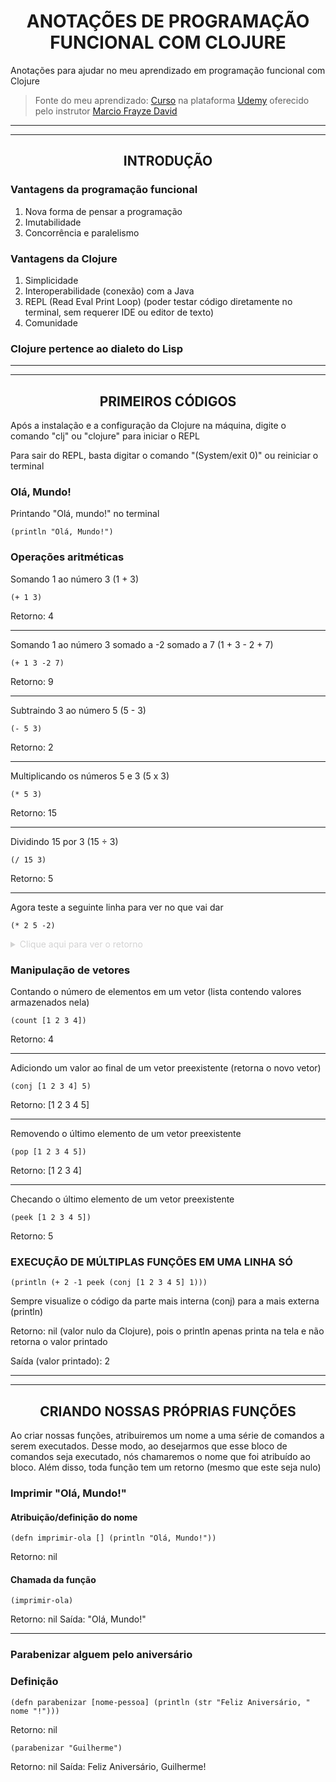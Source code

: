 # <div align="center">ANOTAÇÕES DE PROGRAMAÇÃO FUNCIONAL COM CLOJURE</div>

Anotações para ajudar no meu aprendizado em programação funcional com Clojure

> Fonte do meu aprendizado: [Curso](https://www.udemy.com/course/clojure-introducao-a-programacao-funcional) na plataforma [Udemy](https://www.udemy.com/) oferecido pelo instrutor [Marcio Frayze David](https://www.udemy.com/user/marcio-frayze-david/)

<hr><hr>

## <div align="center">INTRODUÇÃO</div>

### Vantagens da programação funcional

1. Nova forma de pensar a programação
2. Imutabilidade
3. Concorrência e paralelismo

### Vantagens da Clojure

1. Simplicidade
2. Interoperabilidade (conexão) com a Java
3. REPL (Read Eval Print Loop) (poder testar código diretamente no terminal, sem requerer IDE ou editor de texto)
4. Comunidade

### Clojure pertence ao dialeto do Lisp

<hr><hr>

## <div align="center">PRIMEIROS CÓDIGOS</div>

Após a instalação e a configuração da Clojure na máquina, digite o comando "clj" ou "clojure" para iniciar o REPL

Para sair do REPL, basta digitar o comando "(System/exit 0)" ou reiniciar o terminal

### Olá, Mundo!

Printando "Olá, mundo!" no terminal

```(println "Olá, Mundo!")```

### Operações aritméticas

Somando 1 ao número 3 (1 + 3)

```(+ 1 3)```

Retorno: 4

<hr>

Somando 1 ao número 3 somado a -2 somado a 7 (1 + 3 - 2 + 7)

```(+ 1 3 -2 7)```

Retorno: 9

<hr>

Subtraindo 3 ao número 5 (5 - 3)

```(- 5 3)```

Retorno: 2

<hr>

Multiplicando os números 5 e 3 (5 x 3)

```(* 5 3)```

Retorno: 15

<hr>

Dividindo 15 por 3 (15 ÷ 3)

```(/ 15 3)```

Retorno: 5

<hr>

Agora teste a seguinte linha para ver no que vai dar

```(* 2 5 -2)```

<details>

   <summary style="color: lightgray">
        Clique aqui para ver o retorno
   </summary>
   <p>-20</p>
</details>

### Manipulação de vetores

Contando o número de elementos em um vetor (lista contendo valores armazenados nela)

```(count [1 2 3 4])```

Retorno: 4

<hr>

Adiciondo um valor ao final de um vetor preexistente (retorna o novo vetor)

```(conj [1 2 3 4] 5)```

Retorno: [1 2 3 4 5]

<hr>

Removendo o último elemento de um vetor preexistente 

```(pop [1 2 3 4 5])```

Retorno: [1 2 3 4]

<hr>

Checando o último elemento de um vetor preexistente

```(peek [1 2 3 4 5])```

Retorno: 5

### EXECUÇÃO DE MÚLTIPLAS FUNÇÕES EM UMA LINHA SÓ

```(println (+ 2 -1 peek (conj [1 2 3 4 5] 1)))```

Sempre visualize o código da parte mais interna (conj) para a mais externa (println)

Retorno: nil (valor nulo da Clojure), pois o println apenas printa na tela e não retorna o valor printado

Saída (valor printado): 2

<hr><hr>

## <div align="center">CRIANDO NOSSAS PRÓPRIAS FUNÇÕES</div>

Ao criar nossas funções, atribuiremos um nome a uma série de comandos a serem executados. Desse modo, ao desejarmos que esse bloco de comandos seja executado, nós chamaremos o nome que foi atribuído ao bloco. Além disso, toda função tem um retorno (mesmo que este seja nulo) 

### Imprimir "Olá, Mundo!"

#### Atribuição/definição do nome

```(defn imprimir-ola [] (println "Olá, Mundo!"))```

Retorno: nil

#### Chamada da função

```(imprimir-ola)```

Retorno: nil
Saída: "Olá, Mundo!"

<hr>

### Parabenizar alguem pelo aniversário

### Definição

```(defn parabenizar [nome-pessoa] (println (str "Feliz Aniversário, " nome "!")))```

Retorno: nil

```(parabenizar "Guilherme")```

Retorno: nil
Saída: Feliz Aniversário, Guilherme!
